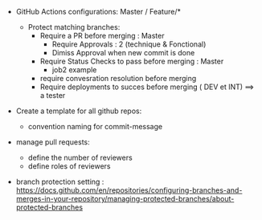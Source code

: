- GitHub Actions configurations:
    Master / Feature/*
    - Protect matching branches:
        - Require a PR before merging : Master
            - Require Approvals : 2 (technique & Fonctional)
            - Dimiss Approval when new commit is done
        - Require Status Checks to pass before merging : Master
            - job2 example
        - require convesration resolution before merging 
        - Require deployments to succes before merging ( DEV et INT) ==> a tester
        


- Create a template for all github repos:
    - convention naming for commit-message

- manage pull requests:
    - define the number of reviewers
    - define roles of reviewers

- branch protection setting : https://docs.github.com/en/repositories/configuring-branches-and-merges-in-your-repository/managing-protected-branches/about-protected-branches
